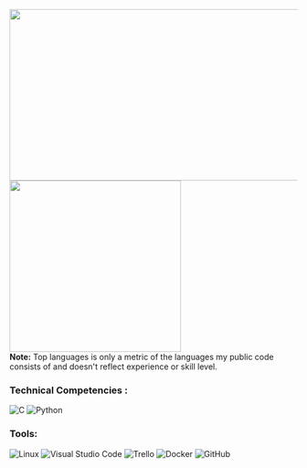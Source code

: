 <p>
  <img src="https://github-readme-stats.vercel.app/api?username=YlanGarnier&show_icons=true&theme=radical" width="600px", height="300px">
    <img src="https://github-readme-stats.vercel.app/api/top-langs/?username=YlanGarnier&langs_count=8&theme=radical" height="300px">
  </br>
  <b>Note:</b> Top languages is only a metric of the languages my public code consists of and doesn't reflect experience or skill level.
</p>

### Technical Competencies :
![C](https://img.shields.io/badge/c-%2300599C.svg?style=for-the-badge&logo=c&logoColor=white)
![Python](https://img.shields.io/badge/python-3670A0?style=for-the-badge&logo=python&logoColor=ffdd54)

### Tools:
![Linux](https://img.shields.io/badge/Linux-FCC624?style=for-the-badge&logo=linux&logoColor=black)
![Visual Studio Code](https://img.shields.io/badge/Visual%20Studio%20Code-0078d7.svg?style=for-the-badge&logo=visual-studio-code&logoColor=white)
![Trello](https://img.shields.io/badge/Trello-%23026AA7.svg?style=for-the-badge&logo=Trello&logoColor=white)
![Docker](https://img.shields.io/badge/docker-%230db7ed.svg?style=for-the-badge&logo=docker&logoColor=white)
![GitHub](https://img.shields.io/badge/github-%23121011.svg?style=for-the-badge&logo=github&logoColor=white)
